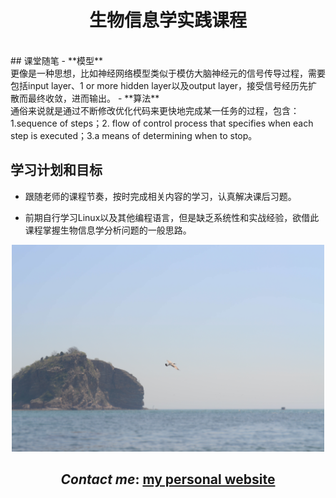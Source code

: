 <link rel="stylesheet" type="text/css" href="style.css">
<h1 align="center">生物信息学实践课程</h1>
<br>
## 课堂随笔
- **模型**<br>
  更像是一种思想，比如神经网络模型类似于模仿大脑神经元的信号传导过程，需要包括input layer、1 or more hidden layer以及output layer，接受信号经历先扩散而最终收敛，进而输出。
- **算法** <br>
  通俗来说就是通过不断修改优化代码来更快地完成某一任务的过程，包含：1.sequence of steps；2. flow of control process that specifies when each step is executed；3.a means of determining when to stop。
  
## 学习计划和目标
- <p>跟随老师的课程节奏，按时完成相关内容的学习，认真解决课后习题。</p>
- <p>前期自行学习Linux以及其他编程语言，但是缺乏系统性和实战经验，欲借此课程掌握生物信息学分析问题的一般思路。</p>

<div align=center><img src="bg.jpg" width=500 alt="大连海滩"></div>
<div align=center><h2><em>Contact me</em>: <a href="https://www.stlchenjk.top/">my personal website</a></h2></div>
